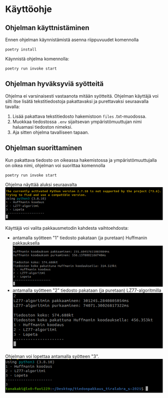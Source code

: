 # Käyttöohje
## Ohjelman käyttnistäminen
Ennen ohjelman käynnistämistä asenna riippuvuudet komennolla
```
poetry install
```
Käynnistä ohjelma komennolla:
```
poetry run invoke start
```

## Ohjelman hyväksyviä syötteitä
Ohjelma ei varsinaisesti vastaanota mitään syötteitä. Ohjelman käyttäjä voi silti itse lisätä tekstitiedostoja pakattavaksi ja purettavaksi seuraavalla tavalla:

1. Lisää pakattava tekstitiedosto hakemistoon `files` .txt-muodossa.
2. Muokkaa tiedostossa `.env` sijaitsevan ympäristömuuttujan nimi haluamasi tiedoston nimeksi.
3. Aja sitten ohjelma tavalliseen tapaan.

## Ohjelman suorittaminen
Kun pakattava tiedosto on oikeassa hakemistossa ja ympäristömuuttujalla on oikea nimi, ohjelman voi suorittaa komennolla
```
poetry run invoke start
```
Ohjelma näyttää aluksi seuraavalta
![kuva1](https://github.com/TanakaAkihiro/tiedonpakkaus_tiralabra_s-2021/blob/master/dokumentaatio/kuvat/kaytto-ohje1.png)

Käyttäjä voi valita pakkausmetodin kahdesta vaihtoehdosta:
- antamalla syötteen "1" tiedosto pakataan (ja puretaan) Huffmanin pakkauksella
![kuva2](https://github.com/TanakaAkihiro/tiedonpakkaus_tiralabra_s-2021/blob/master/dokumentaatio/kuvat/kaytto-ohje2.png)
- antamalla syötteen "2" tiedosto pakataan (ja puretaan) LZ77-algoritmilla
![kuva3](https://github.com/TanakaAkihiro/tiedonpakkaus_tiralabra_s-2021/blob/master/dokumentaatio/kuvat/kaytto-ohje3.png)

Ohjelman voi lopettaa antamalla syötteen "3".
![kuva4](https://github.com/TanakaAkihiro/tiedonpakkaus_tiralabra_s-2021/blob/master/dokumentaatio/kuvat/kaytto-ohje4.png)
